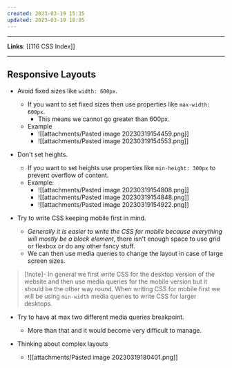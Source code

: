 ```yaml
---
created: 2023-03-19 15:35
updated: 2023-03-19 18:05
---
```

---
**Links**: [[116 CSS Index]]

---
## Responsive Layouts
- Avoid fixed sizes like `width: 600px`.
	- If you want to set fixed sizes then use properties like `max-width: 600px`. 
		- This means we cannot go greater than 600px.
	- Example
		- ![[attachments/Pasted image 20230319154459.png]]
		- ![[attachments/Pasted image 20230319154553.png]]

- Don't set heights.
	- If you want to set heights use properties like `min-height: 300px` to prevent overflow of content.
	- Example:
		- ![[attachments/Pasted image 20230319154808.png]]
		- ![[attachments/Pasted image 20230319154848.png]]
		- ![[attachments/Pasted image 20230319154922.png]]

- Try to write CSS keeping mobile first in mind.
	- *Generally it is easier to write the CSS for mobile because everything will mostly be a block element*, there isn't enough space to use grid or flexbox or do any other fancy stuff.
	- We can then use media queries to change the layout in case of large screen sizes.
 
> [!note]- In general we first write CSS for the desktop version of the website and then use media queries for the mobile version but it should be the other way round.
> When writing CSS for mobile first we will be using `min-width` media queries to write CSS for larger desktops.

- Try to have at max two different media queries breakpoint.
	- More than that and it would become very difficult to manage.

- Thinking about complex layouts
	- ![[attachments/Pasted image 20230319180401.png]]